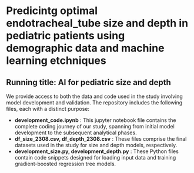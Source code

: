 # Predicintg optimal endotracheal_tube size and depth in pediatric patients using demographic data and machine learning etchniques
## Running title: AI for pediatric size and depth

We provide access to both the data and code used in the study involving model development and validation. The repository includes the following files, each with a distinct purpose:
* **development_code.ipynb** : This jupyter notebook file contains the complete coding journey of our study, spanning from initial model development to the subsequent analytical phases.
* **df_size_2308.csv, df_depth_2308.csv** : These files comprise the final datasets used in the study for size and depth models, respectively.
* **development_size.py, development_depth.py** : These Python files contain code snippets designed for loading input data and training gradient-boosted regression tree models. 
